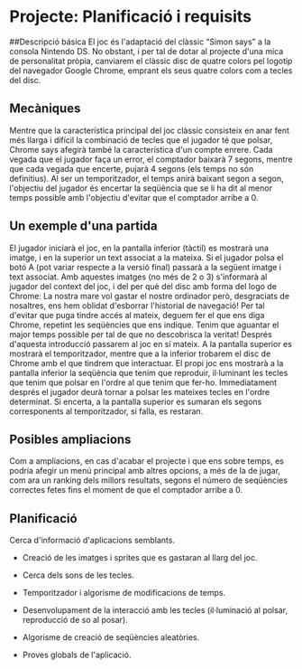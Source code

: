 # Projecte: Planificació i requisits

##Descripció básica
El joc és l'adaptació del clàssic “Simon says” a la consola Nintendo DS. No obstant, i per tal de dotar al projecte d'una mica de personalitat pròpia, canviarem el clàssic disc de quatre colors pel logotip del navegador Google Chrome, emprant els seus quatre colors com a tecles del disc.

## Mecàniques
Mentre que la característica principal del joc clàssic consisteix en anar fent més llarga i difícil la combinació de tecles que el jugador té que polsar, Chrome says afegirà també la característica d'un compte enrere. Cada vegada que el jugador faça un error, el comptador baixarà 7 segons, mentre que cada vegada que encerte, pujarà 4 segons (els temps no són definitius). Al ser un temporitzador, el temps anirà baixant segon a segon, l'objectiu del jugador és encertar la seqüència que se li ha dit al menor temps possible amb l'objectiu d'evitar que el comptador arribe a 0.

## Un exemple d'una partida
El jugador iniciarà el joc, en la pantalla inferior (tàctil) es mostrarà una imatge, i en la superior un text associat a la mateixa. Si el jugador polsa el botó A (pot variar respecte a la versió final) passarà a la següent imatge i text associat. Amb aquestes imatges (no més de 2 o 3) s'informarà al jugador del context del joc, i del per què del disc amb forma del logo de Chrome: La nostra mare vol gastar el nostre ordinador però, desgraciats de nosaltres, ens hem oblidat d'esborrar l'historial de navegació! Per tal d'evitar que puga tindre accés al mateix, deguem fer el que ens diga Chrome, repetint les seqüències que ens indique. Tenim que aguantar el major temps possible per tal de que no descobrisca la veritat!
Després d'aquesta introducció passarem al joc en sí mateix. A la pantalla superior es mostrarà el temporitzador, mentre que a la inferior trobarem el disc de Chrome amb el que tindrem que interactuar. El propi joc ens mostrarà a la pantalla inferior la seqüència que tenim que reproduir, il·luminant les tecles que tenim que polsar en l'ordre al que tenim que fer-ho. Immediatament després el jugador deurà tornar a polsar les mateixes tecles en l'ordre determinat. Si encerta, a la pantalla superior es sumaran els segons corresponents al temporitzador, si falla, es restaran.


## Posibles ampliacions
Com a ampliacions, en cas d'acabar el projecte i que ens sobre temps, es podria afegir un menú principal amb altres opcions, a més de la de jugar, com ara un ranking dels millors resultats, segons el número de seqüències correctes fetes fins el moment de que el comptador arribe a 0.

## Planificació
Cerca d'informació d'aplicacions semblants.

* Creació de les imatges i sprites que es gastaran al llarg del joc.

* Cerca dels sons de les tecles.

* Temporitzador i algorisme de modificacions de temps.

* Desenvolupament de la interacció amb les tecles (il·luminació al polsar, reproducció de so al posar).

* Algorisme de creació de seqüències aleatòries.

* Proves globals de l'aplicació.


